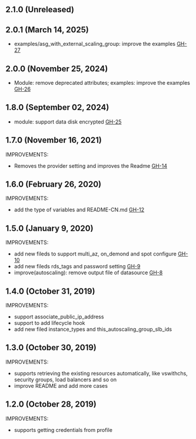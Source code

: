 ## 2.1.0 (Unreleased)
## 2.0.1 (March 14, 2025)

- examples/asg_with_external_scaling_group: improve the examples [GH-27](https://github.com/alibabacloud-automation/terraform-alicloud-autoscaling/pull/27)

## 2.0.0 (November 25, 2024)

- Module: remove deprecated attributes; examples: improve the examples [GH-26](https://github.com/alibabacloud-automation/terraform-alicloud-autoscaling/pull/26)

## 1.8.0 (September 02, 2024)

- module: support data disk encrypted [GH-25](https://github.com/alibabacloud-automation/terraform-alicloud-autoscaling/pull/25)


## 1.7.0 (November 16, 2021)

IMPROVEMENTS:

- Removes the provider setting and improves the Readme [GH-14](https://github.com/terraform-alicloud-modules/terraform-alicloud-autoscaling/pull/14)

## 1.6.0 (February 26, 2020)

IMPROVEMENTS:

- add the type of variables and README-CN.md [GH-12](https://github.com/terraform-alicloud-modules/terraform-alicloud-autoscaling/pull/12)

## 1.5.0 (January 9, 2020)

IMPROVEMENTS:

- add new fileds to support multi_az, on_demond and spot configure [GH-10](https://github.com/terraform-alicloud-modules/terraform-alicloud-autoscaling/pull/10)
- add new fileds rds_tags and password setting [GH-9](https://github.com/terraform-alicloud-modules/terraform-alicloud-autoscaling/pull/9)
- improve(autoscaling): remove output file of datasource [GH-8](https://github.com/terraform-alicloud-modules/terraform-alicloud-autoscaling/pull/8)

## 1.4.0 (October 31, 2019)

IMPROVEMENTS:

- support associate_public_ip_address
- support to add lifecycle hook
- add new filed instance_types and this_autoscaling_group_slb_ids

## 1.3.0 (October 30, 2019)

IMPROVEMENTS:

- supports retrieving the existing resources automatically, like vswithchs, security groups, load balancers and so on
- improve README and add more cases

## 1.2.0 (October 28, 2019)

IMPROVEMENTS:

- supports getting credentials from profile


